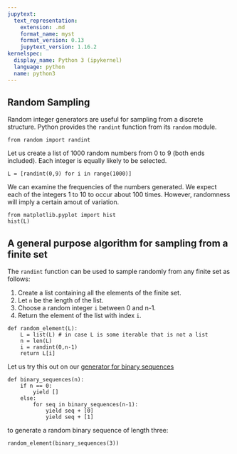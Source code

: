 ```yaml
---
jupytext:
  text_representation:
    extension: .md
    format_name: myst
    format_version: 0.13
    jupytext_version: 1.16.2
kernelspec:
  display_name: Python 3 (ipykernel)
  language: python
  name: python3
---
```


## Random Sampling

Random integer generators are useful for sampling from a discrete structure.
Python provides the `randint` function from its `random` module.

```{code-cell} ipython3
from random import randint
```

Let us create a list of 1000 random numbers from 0 to 9 (both ends included).
Each integer is equally likely to be selected.

```{code-cell} ipython3
L = [randint(0,9) for i in range(1000)]
```

We can examine the frequencies of the numbers generated.
We expect each of the integers 1 to 10 to occur about 100 times.
However, randomness will imply a certain amout of variation.

```{code-cell} ipython3
from matplotlib.pyplot import hist
hist(L)
```

## A general purpose algorithm for sampling from a finite set

The `randint` function can be used to sample randomly from any finite set as follows:

1. Create a list containing all the elements of the finite set.
2. Let `n` be the length of the list.
3. Choose a random integer `i` between 0 and n-1.
4. Return the element of the list with index `i`.

```{code-cell} ipython3
def random_element(L):
    L = list(L) # in case L is some iterable that is not a list
    n = len(L)
    i = randint(0,n-1)
    return L[i]
```

Let us try this out on our [generator for binary sequences](generator:binary-sequences) 

```{code-cell} ipython3
def binary_sequences(n):
    if n == 0:
        yield []
    else:
        for seq in binary_sequences(n-1):
            yield seq + [0]
            yield seq + [1]
```

to generate a random binary sequence of length three:

```{code-cell} ipython3
random_element(binary_sequences(3))
```

```{code-cell} ipython3

```
